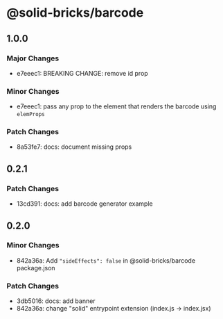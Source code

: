 # @solid-bricks/barcode

## 1.0.0

### Major Changes

- e7eeec1: BREAKING CHANGE: remove id prop

### Minor Changes

- e7eeec1: pass any prop to the element that renders the barcode using `elemProps`

### Patch Changes

- 8a53fe7: docs: document missing props

## 0.2.1

### Patch Changes

- 13cd391: docs: add barcode generator example

## 0.2.0

### Minor Changes

- 842a36a: Add `"sideEffects": false` in @solid-bricks/barcode package.json

### Patch Changes

- 3db5016: docs: add banner
- 842a36a: change "solid" entrypoint extension (index.js -> index.jsx)
